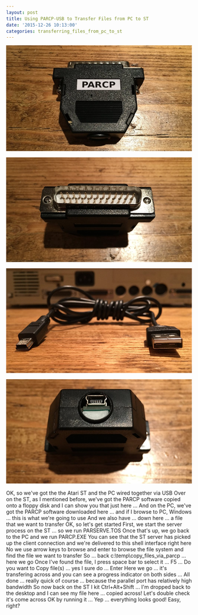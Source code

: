 ```yaml
---
layout: post
title: Using PARCP-USB to Transfer Files from PC to ST
date: '2015-12-26 10:13:00'
categories: transferring_files_from_pc_to_st
---
```


![](/img/posts/parcp-usb_adapter_dongle.jpg)

![](/img/posts/parcp-usb_parallel_port.jpg)

![](/img/posts/mini_usb_cable.jpg)

![](/img/posts/parcp-usb_mini_usb_port.jpg)

OK, so we've got the the Atari ST and the PC wired together via USB
Over on the ST, as I mentioned before, we've got the PARCP software copied onto a floppy disk and I can show you that just here ...
And on the PC, we've got the PARCP software downloaded here ... and if I browse to PC, Windows ... this is what we're going to use
And we also have ... down here ... a file that we want to transfer
OK, so let's get started
First, we start the server process on the ST ... so we run PARSERVE.TOS
Once that's up, we go back to the PC and we run PARCP.EXE
You can see that the ST server has picked up the client connection and we're delivered to this shell interface right here
No we use arrow keys to browse and enter to browse the file system and find the file we want to transfer 
So ... back c:\temp\copy_files_via_parcp ... here we go
Once I've found the file, I press space bar to select it ... F5 ... 
Do you want to Copy file(s) ... yes I sure do ... Enter
Here we go ... it's transfering across and you can see a progress indicator on both sides ...
All done ... really quick of course ... because the parallel port has relatively high bandwidth
So now back on the ST I kit Ctrl+Alt+Shift ... I'm dropped back to the desktop and I can see my file here ... copied across!
Let's double check it's come across OK by running it ...
Yep ... everything looks good! Easy, right?





